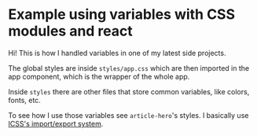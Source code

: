 # Example using variables with CSS modules and react

Hi! This is how I handled variables in one of my latest side projects.

The global styles are inside `styles/app.css` which are then imported in the app component,
which is the wrapper of the whole app.

Inside `styles` there are other files that store common variables, like colors, fonts, etc.

To see how I use those variables see `article-hero`'s styles. I basically use [ICSS's import/export system](https://github.com/css-modules/icss#specification).
